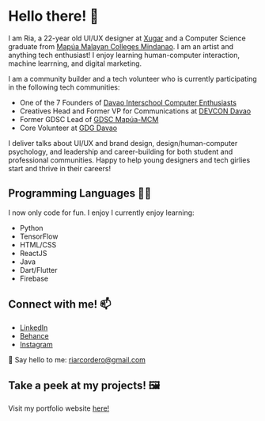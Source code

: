 # Hello there! 👋

I am Ria, a 22-year old UI/UX designer at [Xugar](https://xugar.com.au/) and a Computer Science graduate from [Mapúa Malayan Colleges Mindanao](https://mcm.edu.ph). I am an artist and anything tech enthusiast! I enjoy learning human-computer interaction, machine learrning, and digital marketing. 

I am a community builder and a tech volunteer who is currently participating in the following tech communities:

- One of the 7 Founders of [Davao Interschool Computer Enthusiasts](https://www.facebook.com/dice.dvo/)
- Creatives Head and Former VP for Communications at [DEVCON Davao](https://devcon.ph/davao/)
- Former GDSC Lead of [GDSC Mapúa-MCM](https://gdsc.community.dev/mapua-malayan-colleges-mindanao/) 
- Core Volunteer at [GDG Davao](https://gdg.community.dev/gdg-davao/)
  
I deliver talks about UI/UX and brand design, design/human-computer psychology, and leadership and career-building for both student and professional communities. Happy to help young designers and tech girlies start and thrive in their careers! 

## Programming Languages 👩‍💻

I now only code for fun. I enjoy I currently enjoy learning:

- Python
- TensorFlow
- HTML/CSS
- ReactJS
- Java
- Dart/Flutter
- Firebase

## Connect with me! 📫

- [LinkedIn](https://www.linkedin.com/in/riritheartist)
- [Behance](https://www.behance.net/riritheartist)
- [Instagram](https://www.instagram.com/riaacordero)

📨 Say hello to me: riarcordero@gmail.com

## Take a peek at my projects! 🖼️

Visit my portfolio website [here!](https://riritheartist.webflow.io/)


<!--
**riaacordero/riaacordero** is a ✨ _special_ ✨ repository because its `README.md` (this file) appears on your GitHub profile.

Here are some ideas to get you started:

- 🔭 I’m currently working on ...
- 🌱 I’m currently learning ...
- 👯 I’m looking to collaborate on ...
- 🤔 I’m looking for help with ...
- 💬 Ask me about ...
- 📫 How to reach me: ...
- 😄 Pronouns: ...
- ⚡ Fun fact: ...
-->
